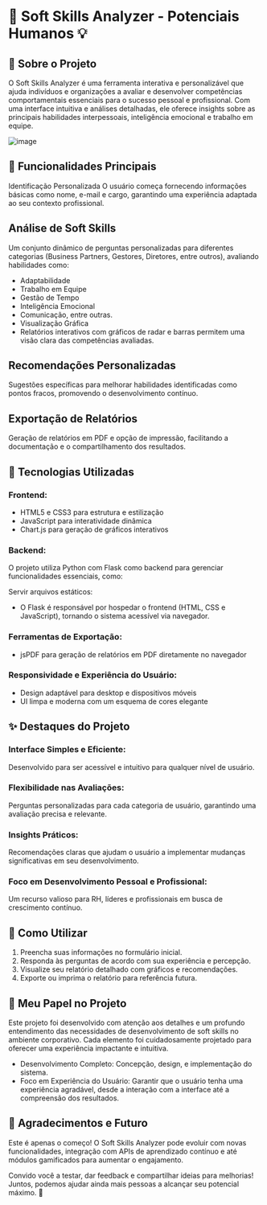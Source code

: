 # 🚀 Soft Skills Analyzer - Potenciais Humanos 💡

## 📌 Sobre o Projeto
O Soft Skills Analyzer é uma ferramenta interativa e personalizável que ajuda indivíduos e organizações a avaliar e desenvolver competências comportamentais essenciais para o sucesso pessoal e profissional. Com uma interface intuitiva e análises detalhadas, ele oferece insights sobre as principais habilidades interpessoais, inteligência emocional e trabalho em equipe.

![image](https://github.com/user-attachments/assets/26ba1c00-07d3-4fd0-9897-3992ae5e4a2e)

## 🎯 Funcionalidades Principais
Identificação Personalizada
O usuário começa fornecendo informações básicas como nome, e-mail e cargo, garantindo uma experiência adaptada ao seu contexto profissional.

## Análise de Soft Skills
Um conjunto dinâmico de perguntas personalizadas para diferentes categorias (Business Partners, Gestores, Diretores, entre outros), avaliando habilidades como:

- Adaptabilidade
- Trabalho em Equipe
- Gestão de Tempo
- Inteligência Emocional
- Comunicação, entre outras.
- Visualização Gráfica
- Relatórios interativos com gráficos de radar e barras permitem uma visão clara das competências avaliadas.

## Recomendações Personalizadas
Sugestões específicas para melhorar habilidades identificadas como pontos fracos, promovendo o desenvolvimento contínuo.

## Exportação de Relatórios
Geração de relatórios em PDF e opção de impressão, facilitando a documentação e o compartilhamento dos resultados.

## 🔧 Tecnologias Utilizadas
### Frontend:

- HTML5 e CSS3 para estrutura e estilização
- JavaScript para interatividade dinâmica
- Chart.js para geração de gráficos interativos

### Backend:

O projeto utiliza Python com Flask como backend para gerenciar funcionalidades essenciais, como:

Servir arquivos estáticos:
- O Flask é responsável por hospedar o frontend (HTML, CSS e JavaScript), tornando o sistema acessível via navegador.

### Ferramentas de Exportação:

- jsPDF para geração de relatórios em PDF diretamente no navegador

### Responsividade e Experiência do Usuário:

- Design adaptável para desktop e dispositivos móveis
- UI limpa e moderna com um esquema de cores elegante

## ✨ Destaques do Projeto
### Interface Simples e Eficiente:
Desenvolvido para ser acessível e intuitivo para qualquer nível de usuário.

### Flexibilidade nas Avaliações:
Perguntas personalizadas para cada categoria de usuário, garantindo uma avaliação precisa e relevante.

### Insights Práticos:
Recomendações claras que ajudam o usuário a implementar mudanças significativas em seu desenvolvimento.

### Foco em Desenvolvimento Pessoal e Profissional:
Um recurso valioso para RH, líderes e profissionais em busca de crescimento contínuo.

## 📌 Como Utilizar
1. Preencha suas informações no formulário inicial.
2. Responda às perguntas de acordo com sua experiência e percepção.
3. Visualize seu relatório detalhado com gráficos e recomendações.
4. Exporte ou imprima o relatório para referência futura.

## 🌟 Meu Papel no Projeto
Este projeto foi desenvolvido com atenção aos detalhes e um profundo entendimento das necessidades de desenvolvimento de soft skills no ambiente corporativo. Cada elemento foi cuidadosamente projetado para oferecer uma experiência impactante e intuitiva.

- Desenvolvimento Completo: Concepção, design, e implementação do sistema.
- Foco em Experiência do Usuário: Garantir que o usuário tenha uma experiência agradável, desde a interação com a interface até a compreensão dos resultados.

## 📣 Agradecimentos e Futuro
Este é apenas o começo! O Soft Skills Analyzer pode evoluir com novas funcionalidades, integração com APIs de aprendizado contínuo e até módulos gamificados para aumentar o engajamento.

Convido você a testar, dar feedback e compartilhar ideias para melhorias! Juntos, podemos ajudar ainda mais pessoas a alcançar seu potencial máximo. 💪
